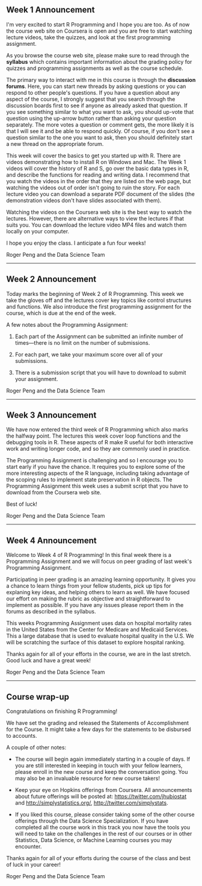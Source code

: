 ## Week 1 Announcement

I'm very excited to start R Programming and I hope you are too. As of
now the course web site on Coursera is open and you are free to start
watching lecture videos, take the quizzes, and look at the first
programming assignment.

As you browse the course web site, please make sure to read through
the **syllabus** which contains important information about the
grading policy for quizzes and programming assignments as well as the
course schedule.

The primary way to interact with me in this course is through the
**discussion forums**. Here, you can start new threads by asking
questions or you can respond to other people's questions. If you have
a question about any aspect of the course, I strongly suggest that you
search through the discussion boards first to see if anyone as already
asked that question. If you see something similar to what you want to
ask, you should up-vote that question using the up-arrow button rather
than asking your question separately. The more votes a question or
comment gets, the more likely it is that I will see it and be able to
respond quickly. Of course, if you don't see a question similar to the
one you want to ask, then you should definitely start a new thread on
the appropriate forum.

This week will cover the basics to get you started up with R. There
are videos demonstrating how to install R on Windows and Mac. The Week
1 videos will cover the history of R and S, go over the basic data
types in R, and describe the functions for reading and writing data. I
recommend that you watch the videos in the order that they are listed
on the web page, but watching the videos out of order isn't going to
ruin the story. For each lecture video you can download a separate PDF
document of the slides (the demonstration videos don't have slides
associated with them).

Watching the videos on the Coursera web site is the best way to watch
the lectures. However, there are alternative ways to view the lectures
if that suits you. You can download the lecture video MP4 files and
watch them locally on your computer.

I hope you enjoy the class. I anticipate a fun four weeks!

Roger Peng and the Data Science Team

---

## Week 2 Announcement

Today marks the beginning of Week 2 of R Programming. This week we
take the gloves off and the lectures cover key topics like control
structures and functions. We also introduce the first programming
assignment for the course, which is due at the end of the week.

A few notes about the Programming Assignment:

1. Each part of the Assignment can be submitted an infinite number of
times&mdash;there is no limit on the number of submissions.

2. For each part, we take your maximum score over all of your submissions.

3. There is a submission script that you will have to download to
submit your assignment.


Roger Peng and the Data Science Team

---


## Week 3 Announcement


We have now entered the third week of R Programming which also marks
the halfway point. The lectures this week cover loop functions and the
debugging tools in R. These aspects of R make R useful for both
interactive work and writing longer code, and so they are commonly
used in practice.

The Programming Assignment is challenging and so I encourage you to
start early if you have the chance. It requires you to explore some of
the more interesting aspects of the R language, including taking
advantage of the scoping rules to implement state preservation in R
objects. The Programming Assignment this week uses a submit script
that you have to download from the Coursera web site. 

Best of luck!

Roger Peng and the Data Science Team



---


## Week 4 Announcement


Welcome to Week 4 of R Programming! In this final week there is a
Programming Assignment and we will focus on peer grading of last
week's Programming Assignment. 

Participating in peer grading is an amazing learning opportunity. It
gives you a chance to learn things from your fellow students, pick up
tips for explaning key ideas, and helping others to learn as well. We
have focused our effort on making the rubric as objective and
straightforward to implement as possible. If you have any issues
please report them in the forums as described in the syllabus.

This weeks Programming Assignment uses data on hospital mortality
rates in the United States from the Center for Medicare and Medicaid
Services. This a large database that is used to evaluate hospital
quality in the U.S. We will be scratching the surface of this dataset
to explore hospital ranking.

Thanks again for all of your efforts in the course, we are in the last
stretch. Good luck and have a great week!

Roger Peng and the Data Science Team


---

## Course wrap-up

Congratulations on finishing R Programming!

We have set the grading and released the Statements of Accomplishment for the Course. It might take a few days for the statements to be disbursed to accounts.

A couple of other notes:

* The course will begin again immediately starting in a couple of days. If you are still interested in keeping in touch with your fellow learners, please enroll in the new course and keep the conversation going. You may also be an invaluable resource for new course takers!

* Keep your eye on Hopkins offerings from Coursera. All announcements about future offerings will be posted at: <a href ="https://twitter.com/jhubiostat">https://twitter.com/jhubiostat</a> and <a href="http://simplystatistics.org/">http://simplystatistics.org/</a>, <a href="http://twitter.com/simplystats">http://twitter.com/simplystats</a>.

* If you liked this course, please consider taking some of the other
  course offerings through the Data Science Specialization. If you
  have completed all the course work in this track you now have the
  tools you will need to take on the challenges in the rest of our
  courses or in other Statistics, Data Science, or Machine Learning
  courses you may encounter.

Thanks again for all of your efforts during the course of the class
and best of luck in your career!

Roger Peng and the Data Science Team
